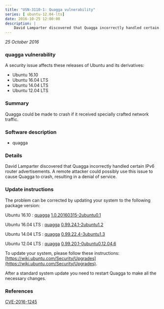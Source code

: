 ```yaml
---
title: "USN-3110-1: Quagga vulnerability"
series: [ ubuntu-12.04-lts]
date: 2016-10-25 12:00:00
description: |
    David Lamparter discovered that Quagga incorrectly handled certain IPv6 router advertisements. A remote attacker could possibly use this issue to cause Quagga to crash, resulting in a denial of service. 
--- 
```

 
 

*25 October 2016*

### quagga vulnerability

A security issue affects these releases of Ubuntu and its derivatives:

* Ubuntu 16.10
* Ubuntu 16.04 LTS
* Ubuntu 14.04 LTS
* Ubuntu 12.04 LTS

### Summary

Quagga could be made to crash if it received specially crafted network traffic.

### Software description

* quagga 

### Details

David Lamparter discovered that Quagga incorrectly handled certain IPv6 router advertisements. A remote attacker could possibly use this issue to cause Quagga to crash, resulting in a denial of service. 

### Update instructions

The problem can be corrected by updating your system to the following package version:

Ubuntu 16.10
 : [quagga](https://launchpad.net/ubuntu/+source/quagga) <span> [1.0.20160315-2ubuntu0.1](https://launchpad.net/ubuntu/+source/quagga/1.0.20160315-2ubuntu0.1) </span> 

Ubuntu 16.04 LTS
 : [quagga](https://launchpad.net/ubuntu/+source/quagga) <span> [0.99.24.1-2ubuntu1.2](https://launchpad.net/ubuntu/+source/quagga/0.99.24.1-2ubuntu1.2) </span> 

Ubuntu 14.04 LTS
 : [quagga](https://launchpad.net/ubuntu/+source/quagga) <span> [0.99.22.4-3ubuntu1.3](https://launchpad.net/ubuntu/+source/quagga/0.99.22.4-3ubuntu1.3) </span> 

Ubuntu 12.04 LTS
 : [quagga](https://launchpad.net/ubuntu/+source/quagga) <span> [0.99.20.1-0ubuntu0.12.04.6](https://launchpad.net/ubuntu/+source/quagga/0.99.20.1-0ubuntu0.12.04.6) </span> 

To update your system, please follow these instructions: [https://wiki.ubuntu.com/Security/Upgrades](https://wiki.ubuntu.com/Security/Upgrades).

After a standard system update you need to restart Quagga to make all the necessary changes. 

### References

 
 [CVE-2016-1245](http://people.ubuntu.com/~ubuntu-security/cve/CVE-2016-1245)
 

